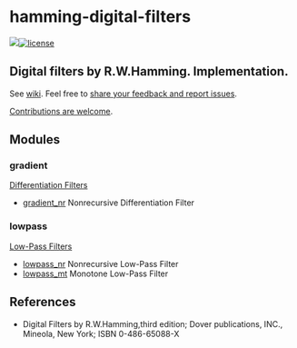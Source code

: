 # hamming-digital-filters
[![](https://img.shields.io/pypi/v/hamming-digital-filters?color=green)](https://pypi.org/project/hamming-digital-filters/)[![license](https://img.shields.io/badge/license-BSD-red.svg)](https://www.freebsd.org/doc/en/articles/bsdl-gpl/article.html)


## Digital filters by R.W.Hamming. Implementation.

See [wiki](https://github.com/vbotka/hamming-digital-filters/wiki). Feel free to [share your feedback and report issues](https://github.com/vbotka/hamming-digital-filters/issues).

[Contributions are welcome](https://github.com/firstcontributions/first-contributions).


## Modules


### gradient

[Differentiation Filters](https://github.com/vbotka/hamming-digital-filters/wiki/Module-gradient.-Differentiation-Filters.)

* [gradient_nr](https://github.com/vbotka/hamming-digital-filters/wiki/Module-lowpass.-Low-Pass-Filters.#lowpasslowpass_nr) Nonrecursive Differentiation Filter


### lowpass

[Low-Pass Filters](https://github.com/vbotka/hamming-digital-filters/wiki/Module-lowpass.-Low-Pass-Filters.)

* [lowpass_nr](https://github.com/vbotka/hamming-digital-filters/wiki/Module-lowpass.-Low-Pass-Filters.#lowpasslowpass_nr) Nonrecursive Low-Pass Filter
* [lowpass_mt](https://github.com/vbotka/hamming-digital-filters/wiki/Module-lowpass.-Low-Pass-Filters.#lowpasslowpass_mt) Monotone Low-Pass Filter

## References

* Digital Filters by R.W.Hamming,third edition; Dover publications,
  INC., Mineola, New York; ISBN 0-486-65088-X
